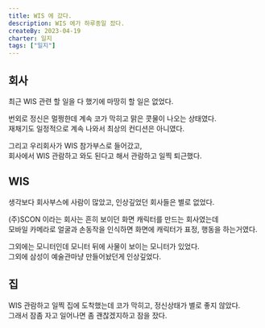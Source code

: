 ```yaml
---
title: WIS 에 갔다.
description: WIS 에가 하루종일 잤다.
createBy: 2023-04-19
charter: 일지
tags: ["일지"]
---
```


## 회사

최근 WIS 관련 할 일을 다 했기에 마땅히 할 일은 없었다.

번외로 정신은 멀쩡한데 계속 코가 막히고 맑은 콧물이 나오는 상태였다.  
재채기도 일정적으로 계속 나와서 최상의 컨디션은 아니였다.

그리고 우리회사가 WIS 참가부스로 들어갔고,  
회사에서 WIS 관람하고 와도 된다고 해서 관람하고 일찍 퇴근했다.

## WIS

생각보다 회사부스에 사람이 많았고, 인상깊었던 회사들은 별로 없었다.

(주)SCON 이라는 회사는 흔히 보이던 화면 캐릭터를 만드는 회사였는데  
모바일 카메라로 얼굴과 손동작을 인식하면 화면에 캐릭터가 표정, 행동을 하는거였다.

그외에는 모니터인데 모니터 뒤에 사물이 보이는 모니터가 있었다.  
그외에 삼성이 예술관마냥 만들어놨던게 인상깊었다.

## 집

WIS 관람하고 일찍 집에 도착했는데 코가 막히고, 정신상태가 별로 좋지 않았다.  
그래서 잠좀 자고 일어나면 좀 괜찮겠지하고 잠을 잤다.

